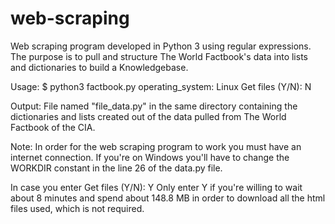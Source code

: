 # web-scraping
Web scraping program developed in Python 3 using regular expressions.
The purpose is to pull and structure The World Factbook's data into lists and dictionaries to build a Knowledgebase.

Usage: 
$ python3 factbook.py
operating_system:  Linux
Get files (Y/N): N

Output:
File named "file_data.py" in the same directory containing the dictionaries and lists created out of the data pulled from The World Factbook of the CIA.

Note:
In order for the web scraping program to work you must have an internet connection.
If you're on Windows you'll have to change the WORKDIR constant in the line 26 of the data.py file.

In case you enter Get files (Y/N): Y
Only enter Y if you're willing to wait about 8 minutes and spend about 148.8 MB in order to download all the html files used, which is not required.
